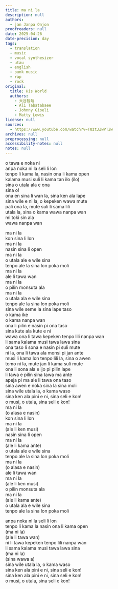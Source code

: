 ```yaml
---
title: ma ni la
description: null
authors:
  - jan Janpa Onjon
proofreaders: null
date: 2025-04-26
date-precision: day
tags:
  - translation
  - music
  - vocal synthesizer
  - utau
  - english
  - punk music
  - rap
  - rock
original:
  title: His World
  authors:
    - 大谷智哉
    - Ali Tabatabaee
    - Johnny Gioeli
    - Matty Lewis
license: null
sources:
  - https://www.youtube.com/watch?v=T0ztJZwPTZw
archives: null
preprocessing: null
accessibility-notes: null
notes: null
---
```


o tawa e noka ni  \
anpa noka ni la seli li lon  \
tenpo li kama la, nasin ona li kama open  \
kalama musi suli li kama tan ilo (ilo)  \
sina o utala ala e ona  \
sina o!  \
ona en sina li wan la, sina ken ala lape  \
sina wile e ni la, o kepeken wawa mute  \
pali ona la, mute suli li sama lili  \
utala la, sina o kama wawa nanpa wan  \
mi toki sin ala  \
wawa nanpa wan

ma ni la  \
kon sina li lon  \
ma ni la  \
nasin sina li open  \
ma ni la  \
o utala ale e wile sina  \
tenpo ale la sina lon poka moli  \
ma ni la  \
ale li tawa wan  \
ma ni la  \
o pilin monsuta ala  \
ma ni la  \
o utala ala e wile sina  \
tenpo ale la sina lon poka moli  \
sina wile seme la sina lape taso  \
o kama ike  \
o kama nanpa wan  \
ona li pilin e nasin pi ona taso  \
sina kute ala kute e ni  \
wawa ona li tawa kepeken tenpo lili nanpa wan  \
li sama kalama musi tawa lawa sina  \
ona taso li sona e nasin pi suli mute  \
ni la, ona li tawa ala monsi pi jan ante  \
musi li kama lon tenpo lili la, sina o awen  \
tomo ni la, mute jan li kama suli mute  \
ona li sona ala e ijo pi pilin lape  \
li tawa e pilin sina tawa ma ante  \
apeja pi ma ale li tawa ona taso  \
sina awen e noka sina la sina moli  \
sina wile utala la, o kama waso  \
sina ken ala pini e ni, sina seli e kon!  \
o musi, o utala, sina seli e kon!  \
ma ni la  \
(o alasa e nasin)  \
kon sina li lon  \
ma ni la  \
(ale li ken musi)  \
nasin sina li open  \
ma ni la  \
(ale li kama ante)  \
o utala ale e wile sina  \
tenpo ale la sina lon poka moli  \
ma ni la  \
(o alasa e nasin)  \
ale li tawa wan  \
ma ni la  \
(ale li ken musi)  \
o pilin monsuta ala  \
ma ni la  \
(ale li kama ante)  \
o utala ala e wile sina  \
tenpo ale la sina lon poka moli

anpa noka ni la seli li lon  \
tenpo li kama la nasin ona li kama open  \
(ma ni la)  \
(ale li tawa wan)  \
ni li tawa kepeken tenpo lili nanpa wan  \
li sama kalama musi tawa lawa sina  \
(ma ni la)  \
(sina wawa a)  \
sina wile utala la, o kama waso  \
sina ken ala pini e ni, sina seli e kon!  \
sina ken ala pini e ni, sina seli e kon!  \
o musi, o utala, sina seli e kon!
